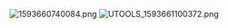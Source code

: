 ![1593660740084.png](https://i.loli.net/2020/07/02/bxcYoMahu1NKQiy.png)
![UTOOLS_1593661100372.png](https://i.loli.net/2020/07/02/za4uATpwj51ENoV.png)
